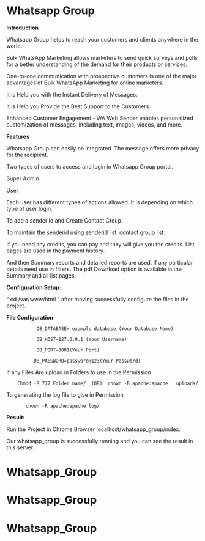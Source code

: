 # Whatsapp Group

**Introduction**

Whatsapp Group helps to reach your customers and clients anywhere in the world.

Bulk WhatsApp Marketing allows marketers to send quick surveys and polls for a better understanding of the demand for their products or services.

One-to-one communication with prospective customers is one of the major advantages of Bulk WhatsApp Marketing for online marketers.

It is Help you with the Instant Delivery of Messages.

It is Help you Provide the Best Support to the Customers.

Enhanced Customer Engagement - WA Web Sender enables personalized customization of messages, including text, images, videos, and more.


**Features**

  Whatsapp Group can easily be integrated. The message offers more privacy for the recipient.

  
Two types of users to access and login in Whatsapp Group portal.

Super Admin

User


Each user has different types of actions allowed. It is depending on which type of user login.

To add a sender id and Create Contact Group.

To maintain the senderid using senderid list, contact group list.

If you need any credits, you can pay and they will give you the credits. List pages are used in the payment history.

And then Summary reports and detailed reports are used.  If any particular details need use in filters. The pdf Download option is available in the Summary and all list pages.



**Configuration Setup:**

 “ cd /var/www/html ” after moving successfully configure the files in the project.
 
**File Configuration**
 
               DB_DATABASE= example database (Your Database Name)
               
               DB_HOST=127.0.0.1 (Your Username)
               
               DB_PORT=3001(Your Port)
               
              DB_PASSWORD=password@123(Your Password) 
              
If any Files Are upload in Folders to use in the Permission 

        Chmod -R 777 Folder name/  (OR)  chown -R apache:apache   uploads/
        
To generating the log file  to give in Permission

           chown -R apache:apache log/
           
**Result:**

Run the Project in Chrome Browser localhost/whatsapp_group/index.

Our whatsapp_group is successfully running and you can see the result in this server.
# Whatsapp_Group
# Whatsapp_Group
# Whatsapp_Group
